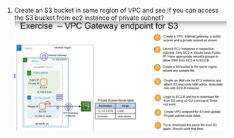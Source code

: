 1. Create an S3 bucket in same region of VPC and see if you can access the S3 bucket from ec2 instance of private subnet?
![Description](s3gatewayendpoint.png)
